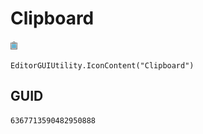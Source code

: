 # Clipboard
![](/img/Clipboard.png)

``` CSharp
EditorGUIUtility.IconContent("Clipboard")
```
## GUID
```
6367713590482950888
```
